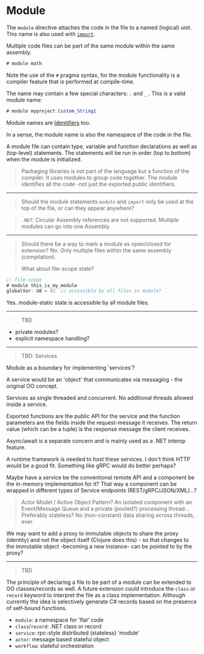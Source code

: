 # Module

The `module` directive attaches the code in the file to a named (logical) unit.
This name is also used with [`import`](import.md).

Multiple code files can be part of the same module within the same assembly.

```C#
# module math
```

Note the use of the `#` pragma syntax, for the module functionality is a compiler feature that is performed at compile-time.

The name may contain a few special characters: `.` and `_` .
This is a valid module name:

```C#
# module myproject.Custom_String1
```

Module names are [Identifiers](../lexical/identifiers.md) too.

In a sense, the module name is also the namespace of the code in the file.

A module file can contain type, variable and function declarations as well as (top-level) statements.
The statements will be run in order (top to bottom) when the module is initialized.

> Packaging libraries is not part of the language but a function of the compiler. It uses modules to group code together. The module identifies all the code -not just the exported public identifiers.

---

> Should the module statements `module` and `import` only be used at the top of the file, or can they appear anywhere?

> `.NET`: Circular Assembly references are not supported. Multiple modules can go into one Assembly.

---

> Should there be a way to mark a module as open/closed for extension?
 No. Only multiple files within the same assembly (compilation).

> What about file-scope state?

```csharp
// file-scope
# module this_is_my_module
globalVar: U8 = 42  // accessible by all files in module?
```

Yes. module-static state is accessible by all module files.

---

> TBD

- private modules?
- explicit namespace handling?

---

> TBD: Services

Module as a boundary for implementing 'services'?

A service would be an 'object' that communicates via messaging - the original OO concept.

Services as single threaded and concurrent. No additional threads allowed inside a service.

Exported functions are the public API for the service and the function parameters are the fields inside the request-message it receives.
The return value (which can be a tuple) is the response message the client receives.

Async/await is a separate concern and is mainly used as a .NET interop feature.

A runtime framework is needed to host these services.
I don't think HTTP would be a good fit. Something like gRPC would do better perhaps?

Maybe have a service be the conventional remote API and a component be the in-memory implementation for it? That way a component can be wrapped in different types of Service endpoints (REST/gRPC/JSON/XML)...?
> Actor Model / Active Object Pattern? An isolated component with an Event/Message Queue and a private (pooled?) processing thread... Preferably stateless? No (non-constant) data sharing across threads, ever.

We may want to add a proxy to immutable objects to share the proxy (identity) and not the object itself (Clojure does this) - so that changes to the immutable object -becoming a new instance- can be pointed to by the proxy?

---

> TBD

The principle of declaring a file to be part of a module can be extended to OO classes/records as well.
A future extension could introduce the `class` or `record` keyword to interpret the file as a class implementation.
Although currently the idea is selectively generate C# records based on the presence of self-bound functions.

- `module`: a namespace for 'flat' code
- `class`/`record`: .NET class or record
- `service`: rpc-style distributed (stateless) 'module'
- `actor`: message based stateful object
- `workflow`: stateful orchestration

